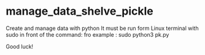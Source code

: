 # manage_data_shelve_pickle
Create and manage data with python
It must be run form Linux terminal with sudo in front of the command:
fro example :
sudo python3 pk.py

Good luck!
